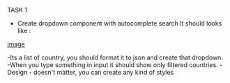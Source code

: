 TASK 1
- Create dropdown component with autocomplete search
It should looks like :

[image](https://user-images.githubusercontent.com/79575300/124898688-199c1c00-dfe8-11eb-973c-503a0c49e475.png)

-Its a list of country, you should format it to json and create that dropdown.
-When you type something in input it should show only filtered countries.
-Design - doesn't matter, you can create any kind of styles


